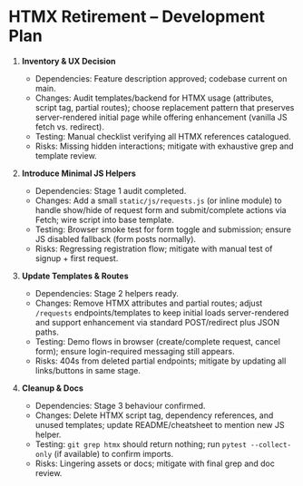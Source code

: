 # HTMX Retirement – Development Plan

1. **Inventory & UX Decision**
   - Dependencies: Feature description approved; codebase current on main.
   - Changes: Audit templates/backend for HTMX usage (attributes, script tag, partial routes); choose replacement pattern that preserves server-rendered initial page while offering enhancement (vanilla JS fetch vs. redirect).
   - Testing: Manual checklist verifying all HTMX references catalogued.
   - Risks: Missing hidden interactions; mitigate with exhaustive grep and template review.

2. **Introduce Minimal JS Helpers**
   - Dependencies: Stage 1 audit completed.
   - Changes: Add a small `static/js/requests.js` (or inline module) to handle show/hide of request form and submit/complete actions via Fetch; wire script into base template.
   - Testing: Browser smoke test for form toggle and submission; ensure JS disabled fallback (form posts normally).
   - Risks: Regressing registration flow; mitigate with manual test of signup + first request.

3. **Update Templates & Routes**
   - Dependencies: Stage 2 helpers ready.
   - Changes: Remove HTMX attributes and partial routes; adjust `/requests` endpoints/templates to keep initial loads server-rendered and support enhancement via standard POST/redirect plus JSON paths.
   - Testing: Demo flows in browser (create/complete request, cancel form); ensure login-required messaging still appears.
   - Risks: 404s from deleted partial endpoints; mitigate by updating all links/buttons in same stage.

4. **Cleanup & Docs**
   - Dependencies: Stage 3 behaviour confirmed.
   - Changes: Delete HTMX script tag, dependency references, and unused templates; update README/cheatsheet to mention new JS helper.
   - Testing: `git grep htmx` should return nothing; run `pytest --collect-only` (if available) to confirm imports.
   - Risks: Lingering assets or docs; mitigate with final grep and doc review.
